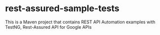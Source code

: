 # rest-assured-sample-tests
This is a Maven project that contains REST API Automation examples with TestNG, Rest-Assured API for Google APIs

